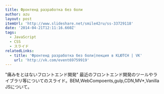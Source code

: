 ```yaml
---
title: Фронтенд разработка без боли
author: azu
layout: post
itemUrl: 'http://www.slideshare.net/smile42ru/ss-33729118'
date: '2014-04-21T12:11:16.660Z'
tags:
  - JavaScript
  - CSS
  - スライド
relatedLinks:
  - title: 'Фронтенд разработка без боли|лекция в KLЮTCH | VK'
    url: 'http://vk.com/event69759919'
---
```

"痛みをとはないフロントエンド開発" 
最近のフロントエンド開発のツールやライブラリ等についてのスライド。BEM,WebCompoents,gulp,CDN,MV*,Vanilla JSについて。


